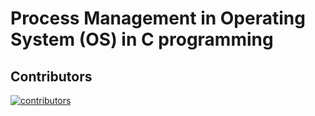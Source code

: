 # Process Management in Operating System (OS) in C programming
## Contributors

[![contributors](https://contributors-img.web.app/image?repo=ImadIdaliouali/Micro_Projet)](https://github.com/ImadIdaliouali/Micro_Projet/graphs/contributors)

